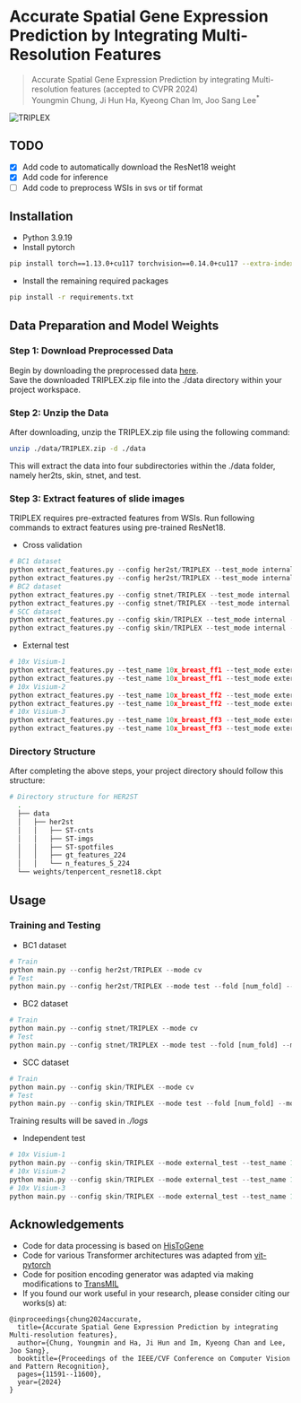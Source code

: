 # Accurate Spatial Gene Expression Prediction by Integrating Multi-Resolution Features 

> Accurate Spatial Gene Expression Prediction by integrating Multi-resolution features (accepted to CVPR 2024) \
Youngmin Chung, Ji Hun Ha, Kyeong Chan Im, Joo Sang Lee<sup>*

<img src="./figures/TRIPLEX_main.jpg" title="TRIPLEX"/>

## TODO
- [x] Add code to automatically download the ResNet18 weight
- [x] Add code for inference
- [ ] Add code to preprocess WSIs in svs or tif format

## Installation
- Python 3.9.19
- Install pytorch
```bash
pip install torch==1.13.0+cu117 torchvision==0.14.0+cu117 --extra-index-url https://download.pytorch.org/whl/cu117
```
- Install the remaining required packages
```bash
pip install -r requirements.txt
```

## Data Preparation and Model Weights
### Step 1: Download Preprocessed Data
Begin by downloading the preprocessed data [here](https://drive.google.com/drive/folders/13oJqeoU5_QPy4_yeZ4eK694AGoBuQjop?usp=drive_link). \
Save the downloaded TRIPLEX.zip file into the ./data directory within your project workspace.

### Step 2: Unzip the Data
After downloading, unzip the TRIPLEX.zip file using the following command:
```bash
unzip ./data/TRIPLEX.zip -d ./data
```
This will extract the data into four subdirectories within the ./data folder, namely her2ts, skin, stnet, and test.

### Step 3: Extract features of slide images
TRIPLEX requires pre-extracted features from WSIs. Run following commands to extract features using pre-trained ResNet18.  
- Cross validation
```python
# BC1 dataset
python extract_features.py --config her2st/TRIPLEX --test_mode internal --extract_mode target
python extract_features.py --config her2st/TRIPLEX --test_mode internal --extract_mode neighbor
# BC2 dataset
python extract_features.py --config stnet/TRIPLEX --test_mode internal --extract_mode target
python extract_features.py --config stnet/TRIPLEX --test_mode internal --extract_mode neighbor
# SCC dataset
python extract_features.py --config skin/TRIPLEX --test_mode internal --extract_mode target
python extract_features.py --config skin/TRIPLEX --test_mode internal --extract_mode neighbor
```

- External test
```python
# 10x Visium-1
python extract_features.py --test_name 10x_breast_ff1 --test_mode external --extract_mode target 
python extract_features.py --test_name 10x_breast_ff1 --test_mode external --extract_mode neighbor
# 10x Visium-2
python extract_features.py --test_name 10x_breast_ff2 --test_mode external --extract_mode target 
python extract_features.py --test_name 10x_breast_ff2 --test_mode external --extract_mode neighbor
# 10x Visium-3
python extract_features.py --test_name 10x_breast_ff3 --test_mode external --extract_mode target 
python extract_features.py --test_name 10x_breast_ff3 --test_mode external --extract_mode neighbor
```

### Directory Structure
After completing the above steps, your project directory should follow this structure: 
```bash
# Directory structure for HER2ST
  .
  ├── data
  │   ├── her2st
  │   │   ├── ST-cnts
  │   │   ├── ST-imgs
  │   │   ├── ST-spotfiles
  │   │   ├── gt_features_224
  │   │   └── n_features_5_224
  └── weights/tenpercent_resnet18.ckpt

```


## Usage
### Training and Testing
- BC1 dataset
```python
# Train
python main.py --config her2st/TRIPLEX --mode cv
# Test
python main.py --config her2st/TRIPLEX --mode test --fold [num_fold] --model_path [path/model/weight]
```

- BC2 dataset
```python
# Train
python main.py --config stnet/TRIPLEX --mode cv
# Test
python main.py --config stnet/TRIPLEX --mode test --fold [num_fold] --model_path [path/model/weight]
```

- SCC dataset
```python
# Train
python main.py --config skin/TRIPLEX --mode cv
# Test
python main.py --config skin/TRIPLEX --mode test --fold [num_fold] --model_path [path/model/weight]
```

Training results will be saved in *./logs*

- Independent test

```python
# 10x Visium-1
python main.py --config skin/TRIPLEX --mode external_test --test_name 10x_breast_ff1 --model_path [path/model/weight]
# 10x Visium-2
python main.py --config skin/TRIPLEX --mode external_test --test_name 10x_breast_ff2 --model_path [path/model/weight]
# 10x Visium-3
python main.py --config skin/TRIPLEX --mode external_test --test_name 10x_breast_ff3 --model_path [path/model/weight]
```

## Acknowledgements
- Code for data processing is based on [HisToGene](https://github.com/maxpmx/HisToGene)
- Code for various Transformer architectures was adapted from [vit-pytorch](https://github.com/lucidrains/vit-pytorch)
- Code for position encoding generator was adapted via making modifications to [TransMIL](https://github.com/szc19990412/TransMIL)
- If you found our work useful in your research, please consider citing our works(s) at:

```
@inproceedings{chung2024accurate,
  title={Accurate Spatial Gene Expression Prediction by integrating Multi-resolution features},
  author={Chung, Youngmin and Ha, Ji Hun and Im, Kyeong Chan and Lee, Joo Sang},
  booktitle={Proceedings of the IEEE/CVF Conference on Computer Vision and Pattern Recognition},
  pages={11591--11600},
  year={2024}
}
```
